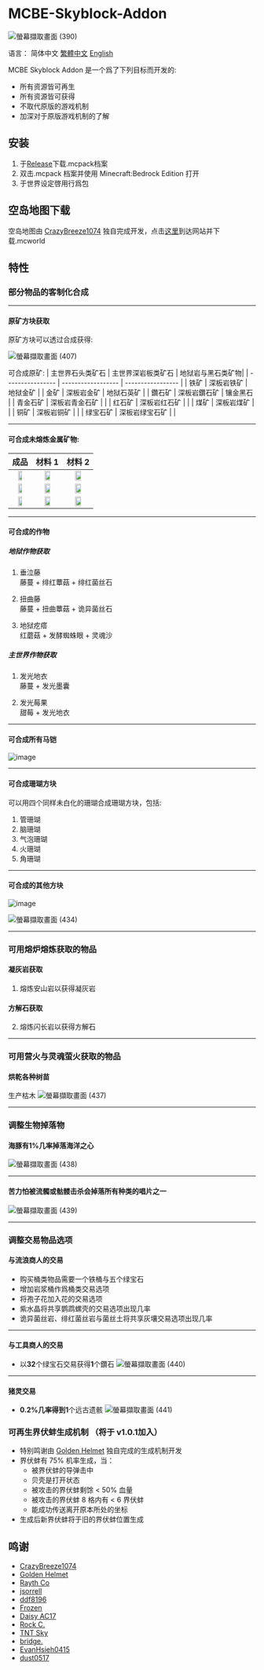 # MCBE-Skyblock-Addon

![螢幕擷取畫面 (390)](https://user-images.githubusercontent.com/77906640/147713933-8ea25541-e43a-455a-8dd8-de954b93fe00.png)

语言：
简体中文 [繁體中文](https://github.com/TimothyGrass/MCBE-Skyblock-Addon/blob/zh-cn/README.md) [English](https://github.com/TimothyGrass/MCBE-Skyblock-Addon/blob/main/README.md)

MCBE Skyblock Addon 是一个爲了下列目标而开发的:

- 所有资源皆可再生
- 所有资源皆可获得
- 不取代原版的游戏机制
- 加深对于原版游戏机制的了解

## 安装

1. 于[Release](https://github.com/TimothyGrass/MCBE-Skyblock-Addon/releases)下载.mcpack档案
2. 双击.mcpack 档案并使用 Minecraft:Bedrock Edition 打开
3. 于世界设定啓用行爲包

## 空岛地图下载

空岛地图由 [CrazyBreeze1074](https://github.com/Breeze1074) 独自完成开发，点击[这里](https://github.com/Breeze1074/VoidWorld_v0)到达网站并下载.mcworld

## 特性

### 部分物品的客制化合成

---

#### 原矿方块获取

原矿方块可以透过合成获得:

![螢幕擷取畫面 (407)](https://user-images.githubusercontent.com/77906640/147718159-d5ed11cb-e646-4b21-8c86-073d2a736a26.png)

可合成原矿:
| 主世界石头类矿石 | 主世界深岩板类矿石 | 地狱岩与黑石类矿物|
| ---------------- | ------------------ | ----------------- |
| 铁矿             | 深板岩铁矿         | 地狱金矿          |
| 金矿             | 深板岩金矿         | 地狱石英矿        |
| 鑽石矿           | 深板岩鑽石矿       | 镶金黑石          |
| 青金石矿         | 深板岩青金石矿     |                   |
| 红石矿           | 深板岩红石矿       |                   |
| 煤矿             | 深板岩煤矿         |                   |
| 铜矿             | 深板岩铜矿         |                   |
| 绿宝石矿         | 深板岩绿宝石矿     |                   |

---

#### 可合成未熔炼金属矿物:

| 成品          | 材料 1                 | 材料 2                |
| :-----------: | :--------------------: | :-------------------: |
| <img src="https://user-images.githubusercontent.com/77906640/147720018-a8763235-8dfc-4fe8-ba84-66dcf24da307.png" width="50%;">  | <img src="https://user-images.githubusercontent.com/77906640/147720749-5bec6056-ba11-4fcf-a003-474ec6ad9e54.png" width="50%;">  | <img src="https://user-images.githubusercontent.com/77906640/147720878-31de832b-54c7-486a-967b-4adeff07720c.png" width="50%;"> |
| <img src="https://user-images.githubusercontent.com/77906640/147720992-bf2f9a11-7b00-47cc-b3ba-e044ad33aef3.png" width="50%;">  | <img src="https://user-images.githubusercontent.com/77906640/147721051-ae5c9203-485e-4b65-bf6b-053f9e8782ee.png" width="50%;">   | <img src="https://user-images.githubusercontent.com/77906640/147721063-5b6d2d9f-2c6d-4973-abe1-b2804308b870.png" width="50%;"> |
| <img src="https://user-images.githubusercontent.com/77906640/147746365-eeab2c7e-a77f-4991-bb40-0baab9b06fd1.png" width="50%;">  | <img src="https://user-images.githubusercontent.com/77906640/147721103-1c676058-63dc-4023-b631-edd8b943e9eb.png" width="50%;">  | <img src="https://user-images.githubusercontent.com/77906640/147721114-a3a36fc4-02c4-44ca-be7f-c48a2d646472.png" width="50%;"> |

---

#### 可合成的作物

##### 地狱作物获取

1. 垂泣藤  
藤蔓 + 绯红蕈菇 + 绯红菌丝石

2. 扭曲藤  
藤蔓 + 扭曲蕈菇 + 诡异菌丝石

3. 地狱疙瘩  
红蘑菇 + 发酵蜘蛛眼 + 灵魂沙

##### 主世界作物获取

1. 发光地衣  
藤蔓 + 发光墨囊

2. 发光莓果  
甜莓 + 发光地衣

---

#### 可合成所有马铠

![image](https://user-images.githubusercontent.com/77906640/147724810-df76334e-bb3a-4b4a-a668-4e9a17869ce2.png)

---

#### 可合成珊瑚方块

可以用四个同样未白化的珊瑚合成珊瑚方块，包括:

1. 管珊瑚
2. 脑珊瑚
3. 气泡珊瑚
4. 火珊瑚
5. 角珊瑚

---

#### 可合成的其他方块

![image](https://user-images.githubusercontent.com/77906640/147727088-4ab7b367-2c93-466f-809b-dceea4c794cc.png)

![螢幕擷取畫面 (434)](https://user-images.githubusercontent.com/77906640/147728080-4d6e0ca2-a3cd-4706-b377-4eacacaf70c2.png)

---

### 可用熔炉熔炼获取的物品

#### 凝灰岩获取

1. 熔炼安山岩以获得凝灰岩

#### 方解石获取

2. 熔炼闪长岩以获得方解石

---

### 可用营火与灵魂萤火获取的物品

#### 烘乾各种树苗

生产枯木
![螢幕擷取畫面 (437)](https://user-images.githubusercontent.com/77906640/147730523-7359be67-9478-4e9e-bcb7-5bb76d83639e.png)

---

### 调整生物掉落物

#### 海豚有1%几率掉落海洋之心

![螢幕擷取畫面 (438)](https://user-images.githubusercontent.com/77906640/147731524-b4cfbf80-e57e-4b94-a327-83ecad62c721.png)

---

#### 苦力怕被流髑或骷髅击杀会掉落所有种类的唱片之一

![螢幕擷取畫面 (439)](https://user-images.githubusercontent.com/77906640/147732066-183d1bef-8f85-4966-a46a-c2e4d7703003.png)

---

### 调整交易物品选项

#### 与流浪商人的交易

- 购买桶类物品需要一个铁桶与五个绿宝石
- 增加岩浆桶作爲桶类交易选项
- 将孢子花加入花的交易选项
- 紫水晶将共享鹦鹉螺壳的交易选项出现几率
- 诡异菌丝岩、绯红菌丝岩与菌丝土将共享灰壤交易选项出现几率

---

#### 与工具商人的交易

- 以**32**个绿宝石交易获得**1**个鑽石
![螢幕擷取畫面 (440)](https://user-images.githubusercontent.com/77906640/147733897-255ab565-3698-4dc9-acb4-836d216367d2.png)

---

#### 猪灵交易

- **0.2%**几率得到**1**个远古遗骸
![螢幕擷取畫面 (441)](https://user-images.githubusercontent.com/77906640/147734567-c6eac6fd-c20c-4b57-86b1-b76a9bbe8b53.png)

### 可再生界伏蚌生成机制 （将于 v1.0.1加入）

- 特别鸣谢由 [Golden Helmet](https://www.youtube.com/channel/UCcrW5iYh_4Z2pXZwu-vFUkw) 独自完成的生成机制开发
- 界伏蚌有 75% 机率生成，当：
  - 被界伏蚌的导弹击中
  - 贝壳是打开状态
  - 被攻击的界伏蚌剩馀 < 50% 血量
  - 被攻击的界伏蚌 8 格内有 < 6 界伏蚌
  - 能成功传送离开原本所处的坐标
- 生成后新界伏蚌将于旧的界伏蚌位置生成

## 鸣谢

- [CrazyBreeze1074](https://github.com/Breeze1074)
- [Golden Helmet](https://www.youtube.com/channel/UCcrW5iYh_4Z2pXZwu-vFUkw)
- [Rayth Co](https://github.com/RaythCo-Creations)
- [jsorrell](https://github.com/jsorrell)
- [ddf8196](https://github.com/ddf8196)
- [Frozen](https://space.bilibili.com/7543512)
- [Daisy AC17](https://space.bilibili.com/433369355)
- [Rock C.](https://github.com/rockclw)
- [TNT Sky](https://github.com/TNTsky)
- [bridge.](https://github.com/bridge-core/bridge.)
- [EvanHsieh0415](https://github.com/EvanHsieh0415)
- [dust0517](https://github.com/dust0517)
